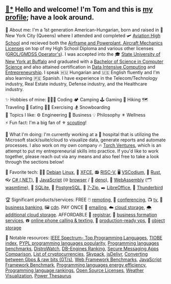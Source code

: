 [//]: # "todo: https://medium.com/swlh/how-to-create-a-self-updating-readme-md-for-your-github-profile-f8b05744ca91"
[//]: # ".md html tag whitelist: https://github.com/github/markup/issues/245#issuecomment-682231577"

## [📝](https://plugins.krajee.com/markdown-editor-basic-usage-demo/1)[*](https://github.com/kartik-v/krajee-markdown-editor) Hello and welcome! I'm Tom and this is [my profile](https://trpapp.github.io); have a look around. 

🌱 About me: I'm a 1st generation American-Hungarian, born and raised in 🗽 New York City (Queens) where I attended and completed 🛩️ [Aviation High School](https://www.aviationhs.net) and recieved both the [Airframe and Powerplant, Aircraft Mechanics Licenses](https://www.faa.gov/mechanics) on top of my High School Diploma and various other licenses ([GROL/GMDSS Operator's](https://www.fcc.gov/wireless/bureau-divisions/mobility-division/commercial-radio-operator-license-program/commercial-0)). I was accepted into the 🎓 [State University of New York at Buffalo](https://buffalo.edu) and graduated with a [Bachelor of Science in Computer Science](https://engineering.buffalo.edu/computer-science-engineering.html) and also attained certification in [Data Intensive Computing](https://engineering.buffalo.edu/computer-science-engineering/undergraduate/degrees-and-programs/certificate-in-data-intensive-computing.html) and [Entrepreneurship](https://www.ecc.edu/academics/entrepreneurship.html). I speak 🇭🇺 Hungarian and 🇺🇸 English fluently and I'm also learning 🇵🇪 Spanish. I have experience in the Telecom/Technology industry, Real Estate industry, Defense industry, and the Healthcare industry.  

✨ Hobbies of mine: 👨🏼‍💻 Coding 🏕️ Camping 🕹️ Gaming 👣 Hiking 🗺️ Traveling 🍕 Eating 🏋🏼 Exercising 🏂 Snowboarding  
💭 Topics I like: ⚙️ Engineering 👔 Business 💡 Philosophy ✴️ Wellness  
⚡ Fun fact: I'm a big fan of ⚜️ [scouting](https://scouting.org)! 

🚀 What I'm doing: I'm currently working at a 🏥 hospital that is utilizing the Microsoft stack/suite/cloud to visualize data, generate reports and automate processes. I also work on my own company 🔥 [Torch Ventures](https://torch.ventures), which is an attempt to put my entrepreneurial skills into practice. If you'd like to work together, please reach out via any means and also feel free to take a look through the sections below!

🏅 Favorite tech: 🍥🐧 [Debian](https://debian.org) [Linux](https://github.com/torvalds/linux), 🐁 [XFCE](https://gitlab.xfce.org/xfce), 📻 [RISC-V](https://github.com/riscv-software-src), 🖥️ [VSCodium](https://github.com/VSCodium/vscodium), 🦀 [Rust](https://github.com/rust-lang/rust), 👓 [C# (.NET)](https://learn.microsoft.com/en-us/dotnet/csharp/), 📜 [JavaScript](https://github.com/tc39) (🌐 [browser](https://github.com/brave/brave-browser) / 🦕 [deno](https://github.com/denoland)), 🔩 [WebAssembly](https://github.com/WebAssembly) (🗂️ [wasmtime](https://github.com/bytecodealliance/wasmtime)), 💾 [SQLite](https://github.com/sqlite/sqlite), 🐘 [PostgreSQL](https://github.com/postgres), 📂 [7-Zip](https://www.7-zip.org), ✒️ [LibreOffice](https://libreoffice.org), 🦅 [Thunderbird](https://thunderbird.net) 

🏆 Significant products/services: FREE 🖱️ [remoting](https://dwservice.net), 👥 [conferencing](https://meet.jit.si), 📺 [tv](https://pluto.tv/live-tv), 🏦 [business banking](https://www.novo.co), 🖼️ [cdn](https://cloudflare.com). PAY ONCE 📧 [emailing](https://mxroute.com), ☁️ [cloud storage](https://pcloud.com), 🌨️ [additional cloud storage](https://icedrive.net). AFFORDABLE 📇 [registrar](https://freenom.com), 🏢 [business formation services](https://cindysnewmexicollcs.com), ☎️ [online phone calling & texting](https://phonespeak.com), 📀 [production-ready vps](https://cloudfanatic.net), 🧱 [object storage](https://www.idrive.com/object-storage-e2) 

📖 Notable resources: [IEEE Spectrum- Top Programming Languages](https://spectrum.ieee.org/top-programming-languages), [TIOBE index](https://tiobe.com/tiobe-index), [PYPL programming languages popularity](https://pypl.github.io/PYPL.html), [Programming languages benchmarks](https://benchmarksgame-team.pages.debian.net/benchmarksgame/index.html), [DistroWatch](https://distrowatch.com), [DB-Engines Ranking](https://db-engines.com/en/ranking), [Secure Messaging Apps Comparison](https://securemessagingapps.com/), [List of cryptocurrencies](https://en.wikipedia.org/wiki/List_of_cryptocurrencies), [Skypack](https://www.skypack.dev), [jsDelivr](https://jsdelivr.com), [Converting between Gbps & raw bits (GT/s)](https://paolozaino.wordpress.com/2013/05/21/converting-gts-to-gbps), [Web Framework Benchmarks](https://techempower.com/benchmarks), [JavaScript Framework Benchmark](https://krausest.github.io/js-framework-benchmark/current.html), [Programming languages energy efficiency](https://jaxenter.com/energy-efficient-programming-languages-137264.html), [Programming language rankings](https://redmonk.com/sogrady/category/programming-languages), [Open Source Licenses](https://choosealicense.com), [Weather Visualization](https://windy.com), [Power Thesaurus](https://powerthesaurus.org)
